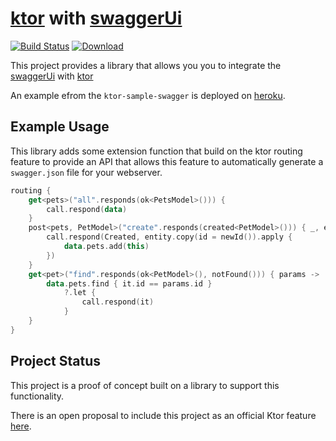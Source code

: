 # [ktor](https://github.com/Kotlin/ktor) with [swaggerUi](https://swagger.io/)

[![Build Status](https://travis-ci.com/nielsfalk/ktor-swagger.svg?branch=master)](https://travis-ci.com/nielsfalk/ktor-swagger)
[![Download](https://api.bintray.com/packages/ktor-swagger/maven-artifacts/ktor-swagger/images/download.svg) ](https://bintray.com/ktor-swagger/maven-artifacts/ktor-swagger/_latestVersion)

This project provides a library that allows you you to integrate the
 [swaggerUi](https://swagger.io/) with [ktor](https://github.com/Kotlin/ktor)

An example efrom the `ktor-sample-swagger` is deployed on [heroku](https://ktor-swagger.herokuapp.com/).

## Example Usage

This library adds some extension function that build on the ktor routing feature to provide an API
that allows this feature to automatically generate a `swagger.json` file for your webserver.

```kotlin
routing {
    get<pets>("all".responds(ok<PetsModel>())) {
        call.respond(data)
    }
    post<pets, PetModel>("create".responds(created<PetModel>())) { _, entity ->
        call.respond(Created, entity.copy(id = newId()).apply {
            data.pets.add(this)
        })
    }
    get<pet>("find".responds(ok<PetModel>(), notFound())) { params ->
        data.pets.find { it.id == params.id }
            ?.let {
                call.respond(it)
            }
    }
}
```

## Project Status

This project is a proof of concept built on a library to support this functionality.

There is an open proposal to include this project as an official Ktor feature
[here](https://github.com/ktorio/ktor/issues/453).
